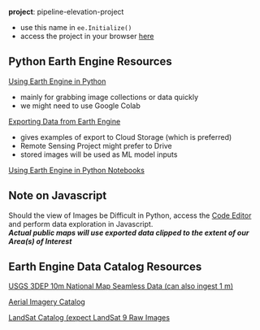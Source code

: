 
**project**: pipeline-elevation-project
- use this name in `ee.Initialize()`
- access the project in your browser [here](https://code.earthengine.google.com/?accept_repo=users/timoliver200/satellite_data)

## Python Earth Engine Resources
[Using Earth Engine in Python](https://developers.google.com/earth-engine/tutorials/community/intro-to-python-api)
- mainly for grabbing image collections or data quickly
- we might need to use Google Colab

[Exporting Data from Earth Engine](https://developers.google.com/earth-engine/guides/exporting_images#colab-python)
- gives examples of export to Cloud Storage (which is preferred)
- Remote Sensing Project might prefer to Drive
- stored images will be used as ML model inputs

[Using Earth Engine in Python Notebooks](https://github.com/giswqs/earthengine-py-notebooks/blob/master/Image/image_visualization.ipynb)

## Note on Javascript

Should the view of Images be Difficult in Python, access the [Code Editor](code.earthengine.google.com/?project=pipeline-elevation-project) and perform data exploration in Javascript.<br>
***Actual public maps will use exported data clipped to the extent of our Area(s) of Interest***

## Earth Engine Data Catalog Resources
[USGS 3DEP 10m National Map Seamless Data (can also ingest 1 m)](https://developers.google.com/earth-engine/datasets/catalog/USGS_3DEP_10m)

[Aerial Imagery Catalog](https://developers.google.com/earth-engine/datasets/tags/highres)

[LandSat Catalog (expect LandSat 9 Raw Images](https://developers.google.com/earth-engine/datasets/catalog/LANDSAT_LC09_C02_T1)